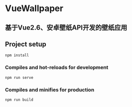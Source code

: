# VueWallpaper

## 基于Vue2.6、安卓壁纸API开发的壁纸应用

## Project setup
```
npm install
```

### Compiles and hot-reloads for development
```
npm run serve
```

### Compiles and minifies for production
```
npm run build
```
